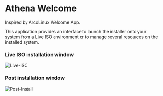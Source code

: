 # Athena Welcome

Inspired by [ArcoLinux Welcome App](https://github.com/arcolinux/arcolinux-welcome-app).

This application provides an interface to launch the installer onto your system from a Live ISO environment or to manage several resources on the installed system.

### Live ISO installation window

![Live-ISO](https://github.com/Athena-OS/athena-welcome/assets/83867734/cb6afa7d-affa-4ddd-bcbb-de8f3ff9e66f)

### Post installation window

![Post-Install](https://github.com/Athena-OS/athena-welcome/assets/83867734/2dfa9ed2-cc97-4dda-875b-e6512ab33b17)
